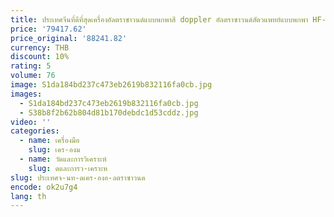```yaml
---
title: ประเทศจีนที่ดีที่สุดเครื่องอัลตราซาวนด์แบบพกพาสี doppler อัลตราซาวนด์สัตวแพทย์แบบพกพา HF-KX5600
price: '79417.62'
price_original: '88241.82'
currency: THB
discount: 10%
rating: 5
volume: 76
image: S1da184bd237c473eb2619b832116fa0cb.jpg
images:
  - S1da184bd237c473eb2619b832116fa0cb.jpg
  - S38b8f2b62b804d81b170debdc1d53cddz.jpg
video: ''
categories:
  - name: เครื่องมือ
    slug: เคร-องม
  - name: วัดและการวิเคราะห์
    slug: ดและการว-เคราะห
slug: ประเทศจ-นท-ดเคร-องอ-ลตราซาวนด
encode: ok2u7g4
lang: th
---
```

  